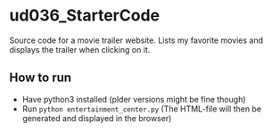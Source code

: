 # ud036_StarterCode
Source code for a movie trailer website. Lists my favorite movies and displays the trailer when clicking on it.

## How to run
* Have python3 installed (plder versions might be fine though)
* Run `python entertainment_center.py` (The HTML-file will then be generated and displayed in the browser)
